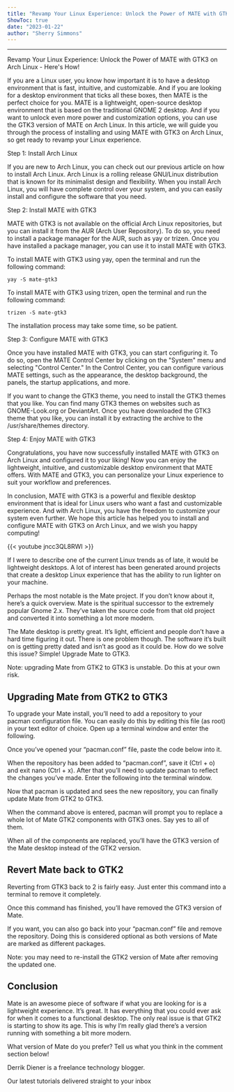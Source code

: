 ```yaml
---
title: "Revamp Your Linux Experience: Unlock the Power of MATE with GTK3 on Arch Linux - Here's How!"
ShowToc: true 
date: "2023-01-22"
author: "Sherry Simmons"
---
```

*****
Revamp Your Linux Experience: Unlock the Power of MATE with GTK3 on Arch Linux - Here's How!

If you are a Linux user, you know how important it is to have a desktop environment that is fast, intuitive, and customizable. And if you are looking for a desktop environment that ticks all these boxes, then MATE is the perfect choice for you. MATE is a lightweight, open-source desktop environment that is based on the traditional GNOME 2 desktop. And if you want to unlock even more power and customization options, you can use the GTK3 version of MATE on Arch Linux. In this article, we will guide you through the process of installing and using MATE with GTK3 on Arch Linux, so get ready to revamp your Linux experience.

Step 1: Install Arch Linux

If you are new to Arch Linux, you can check out our previous article on how to install Arch Linux. Arch Linux is a rolling release GNU/Linux distribution that is known for its minimalist design and flexibility. When you install Arch Linux, you will have complete control over your system, and you can easily install and configure the software that you need.

Step 2: Install MATE with GTK3

MATE with GTK3 is not available on the official Arch Linux repositories, but you can install it from the AUR (Arch User Repository). To do so, you need to install a package manager for the AUR, such as yay or trizen. Once you have installed a package manager, you can use it to install MATE with GTK3.

To install MATE with GTK3 using yay, open the terminal and run the following command:

```
yay -S mate-gtk3
```

To install MATE with GTK3 using trizen, open the terminal and run the following command:

```
trizen -S mate-gtk3
```

The installation process may take some time, so be patient.

Step 3: Configure MATE with GTK3

Once you have installed MATE with GTK3, you can start configuring it. To do so, open the MATE Control Center by clicking on the "System" menu and selecting "Control Center." In the Control Center, you can configure various MATE settings, such as the appearance, the desktop background, the panels, the startup applications, and more.

If you want to change the GTK3 theme, you need to install the GTK3 themes that you like. You can find many GTK3 themes on websites such as GNOME-Look.org or DeviantArt. Once you have downloaded the GTK3 theme that you like, you can install it by extracting the archive to the /usr/share/themes directory.

Step 4: Enjoy MATE with GTK3

Congratulations, you have now successfully installed MATE with GTK3 on Arch Linux and configured it to your liking! Now you can enjoy the lightweight, intuitive, and customizable desktop environment that MATE offers. With MATE and GTK3, you can personalize your Linux experience to suit your workflow and preferences.

In conclusion, MATE with GTK3 is a powerful and flexible desktop environment that is ideal for Linux users who want a fast and customizable experience. And with Arch Linux, you have the freedom to customize your system even further. We hope this article has helped you to install and configure MATE with GTK3 on Arch Linux, and we wish you happy computing!

{{< youtube jncc3QL8RWI >}} 



If I were to describe one of the current Linux trends as of late, it would be lightweight desktops. A lot of interest has been generated around projects that create a desktop Linux experience that has the ability to run lighter on your machine.
 
Perhaps the most notable is the Mate project. If you don’t know about it, here’s a quick overview. Mate is the spiritual successor to the extremely popular Gnome 2.x. They’ve taken the source code from that old project and converted it into something a lot more modern.
 
The Mate desktop is pretty great. It’s light, efficient and people don’t have a hard time figuring it out. There is one problem though. The software it’s built on is getting pretty dated and isn’t as good as it could be. How do we solve this issue? Simple! Upgrade Mate to GTK3.
 
Note: upgrading Mate from GTK2 to GTK3 is unstable. Do this at your own risk.
 
## Upgrading Mate from GTK2 to GTK3
 
To upgrade your Mate install, you’ll need to add a repository to your pacman configuration file. You can easily do this by editing this file (as root) in your text editor of choice. Open up a terminal window and enter the following.
 

 
Once you’ve opened your “pacman.conf” file, paste the code below into it.
 
When the repository has been added to “pacman.conf”, save it (Ctrl + o) and exit nano (Ctrl + x). After that you’ll need to update pacman to reflect the changes you’ve made. Enter the following into the terminal window.
 
Now that pacman is updated and sees the new repository, you can finally update Mate from GTK2 to GTK3.
 
When the command above is entered, pacman will prompt you to replace a whole lot of Mate GTK2 components with GTK3 ones. Say yes to all of them.
 
When all of the components are replaced, you’ll have the GTK3 version of the Mate desktop instead of the GTK2 version.
 
## Revert Mate back to GTK2
 
Reverting from GTK3 back to 2 is fairly easy. Just enter this command into a terminal to remove it completely.
 
Once this command has finished, you’ll have removed the GTK3 version of Mate.
 
If you want, you can also go back into your “pacman.conf” file and remove the repository. Doing this is considered optional as both versions of Mate are marked as different packages.
 
Note: you may need to re-install the GTK2 version of Mate after removing the updated one.
 
## Conclusion
 
Mate is an awesome piece of software if what you are looking for is a lightweight experience. It’s great. It has everything that you could ever ask for when it comes to a functional desktop. The only real issue is that GTK2 is starting to show its age. This is why I’m really glad there’s a version running with something a bit more modern.
 
What version of Mate do you prefer? Tell us what you think in the comment section below!
 
Derrik Diener is a freelance technology blogger.
 
Our latest tutorials delivered straight to your inbox




